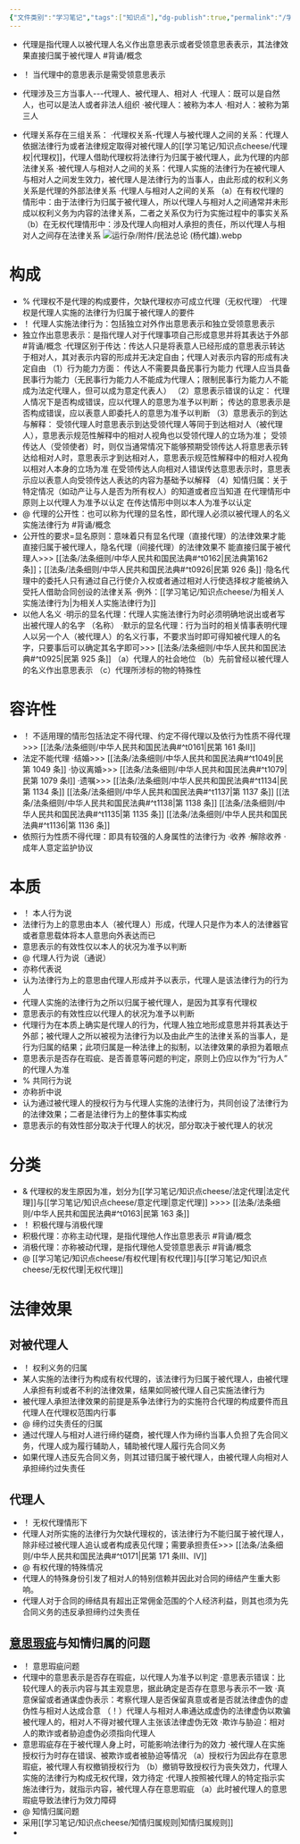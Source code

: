 ```yaml
---
{"文件类别":"学习笔记","tags":["知识点"],"dg-publish":true,"permalink":"/学习笔记/知识点cheese/代理/","dgPassFrontmatter":true}
---
```


- 代理是指代理人以被代理人名义作出意思表示或者受领意思表表示，其法律效果直接归属于被代理人 #背诵/概念 

- ！ 当代理中的意思表示是需受领意思表示
- 代理涉及三方当事人---代理人、被代理人、相对人
·代理人：既可以是自然人，也可以是法人或者非法人组织
·被代理人：被称为本人
·相对人：被称为第三人
- 代理关系存在三组关系：
·代理权关系-代理人与被代理人之间的关系：代理人依据法律行为或者法律规定取得对被代理人的[[学习笔记/知识点cheese/代理权\|代理权]]，代理人借助代理权将法律行为归属于被代理人，此为代理的内部法律关系
·被代理人与相对人之间的关系：代理人实施的法律行为在被代理人与相对人之间发生效力，被代理人是法律行为的当事人，由此形成的权利义务关系是代理的外部法律关系
·代理人与相对人之间的关系
（a）在有权代理的情形中：由于法律行为归属于被代理人，所以代理人与相对人之间通常并未形成以权利义务为内容的法律关系，二者之关系仅为行为实施过程中的事实关系
（b）在无权代理情形中：涉及代理人向相对人承担的责任，所以代理人与相对人之间存在法律关系
![运行杂/附件/民法总论 (杨代雄).webp](/img/user/%E8%BF%90%E8%A1%8C%E6%9D%82/%E9%99%84%E4%BB%B6/%E6%B0%91%E6%B3%95%E6%80%BB%E8%AE%BA%20(%E6%9D%A8%E4%BB%A3%E9%9B%84).webp)

# 构成
- % 代理权不是代理的构成要件，欠缺代理权亦可成立代理（无权代理）
·代理权是代理人实施的法律行为归属于被代理人的要件
- ！ 代理人实施法律行为：包括独立对外作出意思表示和独立受领意思表示
- 独立作出意思表示：是指代理人对于代理事项自己形成意思并将其表达于外部 #背诵/概念 
·代理区别于传达：传达人只是将表意人已经形成的意思表示转达于相对人，其对表示内容的形成并无决定自由；代理人对表示内容的形成有决定自由
（1）行为能力方面：
传达人不需要具备民事行为能力
代理人应当具备民事行为能力（无民事行为能力人不能成为代理人；限制民事行为能力人不能成为法定代理人，但可以成为意定代表人）
（2）意思表示错误的认定：
代理人情况下是否构成错误，应以代理人的意思为准予以判断；
传达的意思表示是否构成错误，应以表意人即委托人的意思为准予以判断
（3）意思表示的到达与解释：
受领代理人时意思表示到达受领代理人等同于到达相对人（被代理人），意思表示规范性解释中的相对人视角也以受领代理人的立场为准；
受领传达人（受领使者）时，则仅当通常情况下能够预期受领传达人将意思表示转达给相对人时，意思表示才到达相对人，意思表示规范性解释中的相对人视角以相对人本身的立场为准
在受领传达人向相对人错误传达意思表示时，意思表示应以表意人向受领传达人表达的内容为基础予以解释
（4）知情归属：关于特定情况（如动产让与人是否为所有权人）的知道或者应当知道
在代理情形中原则上以代理人为准予以认定
在传达情形中则以本人为准予以认定
- @ 代理的公开性：也可以称为代理的显名性，即代理人必须以被代理人的名义实施法律行为 #背诵/概念 
- 公开性的要求=显名原则：意味着只有显名代理（直接代理）的法律效果才能直接归属于被代理人，隐名代理（间接代理）的法律效果不 能直接归属于被代理人>>> [[法条/法条细则/中华人民共和国民法典#^t0162\|民法典第162 条]]；[[法条/法条细则/中华人民共和国民法典#^t0926\|民第 926 条]]
·隐名代理中的委托人只有通过自己行使介入权或者通过相对人行使选择权才能被纳入受托人借助合同创设的法律关系
·例外：[[学习笔记/知识点cheese/为相关人实施法律行为\|为相关人实施法律行为]]
- 以他人名义
·明示的显名代理：代理人实施法律行为时必须明确地说出或者写出被代理人的名字 （名称）
·默示的显名代理：行为当时的相关情事表明代理人以另一个人（被代理人）的名义行事，不要求当时即可得知被代理人的名字，只要事后可以确定其名字即可>>> [[法条/法条细则/中华人民共和国民法典#^t0925\|民第 925 条]]
（a）代理人的社会地位
（b）先前曾经以被代理人的名义作出意思表示
（c）代理所涉标的物的特殊性

# 容许性
- ！ 不适用理的情形包括法定不得代理、约定不得代理以及依行为性质不得代理>>> [[法条/法条细则/中华人民共和国民法典#^t0161\|民第 161 条Ⅱ]]
- 法定不能代理
·结婚>>> [[法条/法条细则/中华人民共和国民法典#^t1049\|民第 1049 条]]
·协议离婚>>> [[法条/法条细则/中华人民共和国民法典#^t1079\|民第 1079 条Ⅰ]]
·遗嘱>>> [[法条/法条细则/中华人民共和国民法典#^t1134\|民第 1134 条]] [[法条/法条细则/中华人民共和国民法典#^t1137\|第 1137 条]] [[法条/法条细则/中华人民共和国民法典#^t1138\|第 1138 条]] [[法条/法条细则/中华人民共和国民法典#^t1135\|第 1135 条]] [[法条/法条细则/中华人民共和国民法典#^t1136\|第 1136 条]]
- 依照行为性质不得代理：即具有较强的人身属性的法律行为
·收养
·解除收养
·成年人意定监护协议

# 本质
- ！ 本人行为说
- 法律行为上的意思由本人（被代理人）形成，代理人只是作为本人的法律器官或者意思载体将本人意思向外表达而已
- 意思表示的有效性仅以本人的状况为准予以判断
- @ 代理人行为说（通说）
- 亦称代表说
- 认为法律行为上的意思由代理人形成并予以表示，代理人是该法律行为的行为人
- 代理人实施的法律行为之所以归属于被代理人，是因为其享有代理权
- 意思表示的有效性应以代理人的状况为准予以判断
- 代理行为在本质上确实是代理人的行为，代理人独立地形成意思并将其表达于外部；被代理人之所以被视为法律行为以及由此产生的法律关系的当事人，是行为归属的结果；此项归属是⼀种法律上的拟制，以法律效果的承担为着眼点
- 意思表示是否存在瑕疵、是否善意等问题的判定，原则上仍应以作为“行为人” 的代理人为准
- % 共同行为说
- 亦称折中说
- 认为通过被代理人的授权行为与代理人实施的法律行为，共同创设了法律行为的法律效果；二者是法律行为上的整体事实构成
- 意思表示的有效性部分取决于代理人的状况，部分取决于被代理人的状况
# 分类
- & 代理权的发生原因为准，划分为[[学习笔记/知识点cheese/法定代理\|法定代理]]与[[学习笔记/知识点cheese/意定代理\|意定代理]] >>>> [[法条/法条细则/中华人民共和国民法典#^t0163\|民第 163 条]]
- ！ 积极代理与消极代理
- 积极代理：亦称主动代理，是指代理他人作出意思表示 #背诵/概念 
- 消极代理：亦称被动代理，是指代理他人受领意思表示 #背诵/概念 
- @ [[学习笔记/知识点cheese/有权代理\|有权代理]]与[[学习笔记/知识点cheese/无权代理\|无权代理]]
# 法律效果
## 对被代理人
- ！ 权利义务的归属
- 某人实施的法律行为构成有权代理的，该法律行为归属于被代理人，由被代理人承担有利或者不利的法律效果，结果如同被代理人自己实施法律行为
- 被代理人承担法律效果的前提是系争法律行为的实施符合代理的构成要件而且代理人在代理权范围内行事
- @ 缔约过失责任的归属
- 通过代理人与相对人进行缔约磋商，被代理人作为缔约当事人负担了先合同义务，代理人成为履行辅助人，辅助被代理人履行先合同义务
- 如果代理人违反先合同义务，则其过错归属于被代理人，由被代理人向相对人承担缔约过失责任
## 代理人
- ！ 无权代理情形下
- 代理人对所实施的法律行为欠缺代理权的，该法律行为不能归属于被代理人，除非经过被代理人追认或者构成表见代理；需要承担责任>>> [[法条/法条细则/中华人民共和国民法典#^t0171\|民第 171 条Ⅲ、Ⅳ]]
- @ 有权代理的特殊情况
- 代理人的特殊身份引发了相对人的特别信赖并因此对合同的缔结产生重大影响。
- 代理人对于合同的缔结具有超出正常佣金范围的个人经济利益，则其也须为先合同义务的违反承担缔约过失责任
## [意思瑕疵](意思瑕疵.md)与知情归属的问题
- ！ 意思瑕疵问题
- 代理中的意思表示是否存在瑕疵，以代理人为准予以判定
·意思表示错误：比较代理人的表示内容与其主观意思，据此确定是否存在意思与表示不一致
·真意保留或者通谋虚伪表示：考察代理人是否保留真意或者是否就法律虚伪的虚伪性与相对人达成合意
（！）代理人与相对人串通达成虚伪的法律虚伪以欺骗被代理人的，相对人不得对被代理人主张该法律虚伪无效
·欺诈与胁迫：相对人的欺诈或者胁迫虚伪必须指向代理人
- 意思瑕疵存在于被代理人身上时，可能影响法律行为的效力
·被代理人在实施授权行为时存在错误、被欺诈或者被胁迫等情况
（a）授权行为因此存在意思瑕疵，被代理人有权撤销授权行为
（b）撤销导致授权行为丧失效力，代理人实施的法律行为构成无权代理，效力待定
·代理人按照被代理人的特定指示实施法律行为，就指示内容，被代理人存在意思瑕疵
（a）此时被代理人的意思瑕疵导致法律行为效力障碍
- @ 知情归属问题
- 采用[[学习笔记/知识点cheese/知情归属规则\|知情归属规则]]
- 